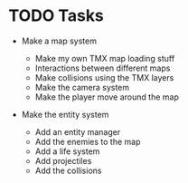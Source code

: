 # TODO Tasks

- Make a map system
    - Make my own TMX map loading stuff
    - Interactions between different maps
    - Make collisions using the TMX layers
    - Make the camera system
    - Make the player move around the map

- Make the entity system
    - Add an entity manager
    - Add the enemies to the map
    - Add a life system
    - Add projectiles
    - Add the collisions

